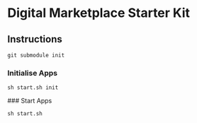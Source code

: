 # Digital Marketplace Starter Kit

## Instructions

```
git submodule init
```

### Initialise Apps

```
sh start.sh init
```

### Start Apps

```
sh start.sh
```